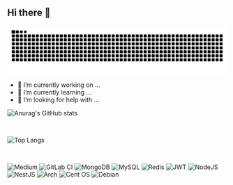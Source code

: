 ## Hi there 👋


<img src="https://raw.githubusercontent.com/taozhi8833998/taozhi8833998/output/github-contribution-grid-snake-dark.svg"></img>


- 🔭 I’m currently working on ...
- 🌱 I’m currently learning ...
- 🤔 I’m looking for help with ...

![Anurag's GitHub stats](https://github-readme-stats.vercel.app/api?username=anuraghazra&show_icons=true&theme=radical)

<br>

![Top Langs](https://github-readme-stats.vercel.app/api/top-langs/?username=JJalireza&exclude_repo=github-readme-stats,anuraghazra.github.io)

<br>

![Medium](https://img.shields.io/badge/Medium-12100E?style=for-the-badge&logo=medium&logoColor=white)
![GitLab CI](https://img.shields.io/badge/gitlab%20ci-%23181717.svg?style=for-the-badge&logo=gitlab&logoColor=white)
![MongoDB](https://img.shields.io/badge/MongoDB-%234ea94b.svg?style=for-the-badge&logo=mongodb&logoColor=white)
![MySQL](https://img.shields.io/badge/mysql-4479A1.svg?style=for-the-badge&logo=mysql&logoColor=white)
![Redis](https://img.shields.io/badge/redis-%23DD0031.svg?style=for-the-badge&logo=redis&logoColor=white)
![JWT](https://img.shields.io/badge/JWT-black?style=for-the-badge&logo=JSON%20web%20tokens)
![NodeJS](https://img.shields.io/badge/node.js-6DA55F?style=for-the-badge&logo=node.js&logoColor=white)
![NestJS](https://img.shields.io/badge/nestjs-%23E0234E.svg?style=for-the-badge&logo=nestjs&logoColor=white)
![Arch](https://img.shields.io/badge/Arch%20Linux-1793D1?logo=arch-linux&logoColor=fff&style=for-the-badge)
![Cent OS](https://img.shields.io/badge/cent%20os-002260?style=for-the-badge&logo=centos&logoColor=F0F0F0)
![Debian](https://img.shields.io/badge/Debian-D70A53?style=for-the-badge&logo=debian&logoColor=white)

<!--
**JJalireza/JJalireza** is a ✨ _special_ ✨ repository because its `README.md` (this file) appears on your GitHub profile.

Here are some ideas to get you started:

- 🔭 I’m currently working on ...
- 🌱 I’m currently learning ...
- 👯 I’m looking to collaborate on ...
- 🤔 I’m looking for help with ...
- 💬 Ask me about ...
- 📫 How to reach me: ...
- 😄 Pronouns: ...
- ⚡ Fun fact: ...
-->

